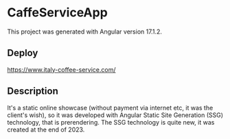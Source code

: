 # CaffeServiceApp

This project was generated with Angular version 17.1.2.

## Deploy

https://www.italy-coffee-service.com/

## Description

It's a static online showcase (without payment via internet etc, it was the client's wish), so it was developed with Angular Static Site Generation (SSG) technology, that is prerendering. The SSG technology is quite new, it was created at the end of 2023.
